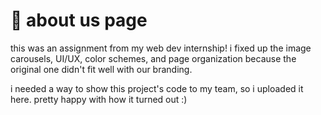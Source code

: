 # 💭 about us page
this was an assignment from my web dev internship! i fixed up the image carousels, UI/UX, color schemes, and page organization because the original one didn't fit well with our branding. 

i needed a way to show this project's code to my team, so i uploaded it here. pretty happy with how it turned out :)

